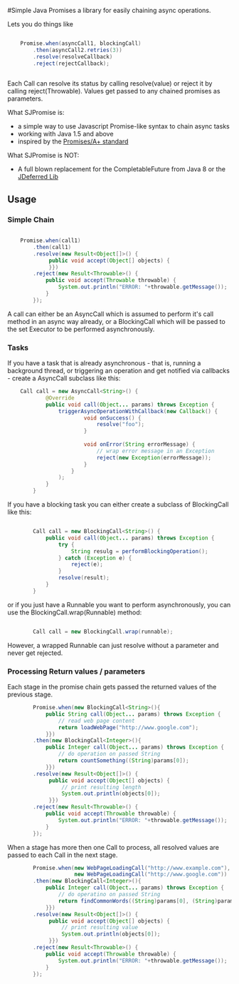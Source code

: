#Simple Java Promises
a library for easily chaining async operations.
 
Lets you do things like

```Java

    Promise.when(asyncCall1, blockingCall)
        .then(asyncCall2.retries(3))
        .resolve(resolveCallback)
        .reject(rejectCallback);
        

```

Each Call can resolve its status by calling resolve(value) or reject it by calling reject(Throwable). Values get passed to any chained promises as parameters.

What SJPromise is:
* a simple way to use Javascript Promise-like syntax to chain async tasks
* working with Java 1.5 and above
* inspired by the [Promises/A+ standard](https://promisesaplus.com/) 

What SJPromise is NOT:
* A full blown replacement for the CompletableFuture from Java 8 or the [JDeferred Lib](http://jdeferred.org/)



## Usage


### Simple Chain


```Java

    Promise.when(call1)
        .then(call1)
        .resolve(new Result<Object[]>() {
             public void accept(Object[] objects) {
             }})
        .reject(new Result<Throwable>() {
            public void accept(Throwable throwable) {
                System.out.println("ERROR: "+throwable.getMessage());
            }
        });

```

A call can either be an AsyncCall which is assumed to perform it's call method in an async way already, or a BlockingCall which will be passed to the set Executor to be performed asynchronously. 


### Tasks

If you have a task that is already asynchronous - that is, running a background thread, or triggering an operation and get notified via callbacks - create a AsyncCall subclass like this:

```Java
    Call call = new AsyncCall<String>() {
            @Override
            public void call(Object... params) throws Exception {
                triggerAsyncOperationWithCallback(new Callback() {
                        void onSuccess() {
                            resolve("foo");
                        }
                        
                        void onError(String errorMessage) {
                            // wrap error message in an Exception
                            reject(new Exception(errorMessage));
                        }
                    }
                );
            }
        }

```


If you have a blocking task you can either create a subclass of BlockingCall like this:

```Java

        Call call = new BlockingCall<String>() {
            public void call(Object... params) throws Exception {
                try {
                    String resulg = performBlockingOperation();
                } catch (Exception e) {
                    reject(e);
                }
                resolve(result);
            }
        }

```

or if you just have a Runnable you want to perform asynchronously, you can use the BlockingCall.wrap(Runnable) method:
```Java

        Call call = new BlockingCall.wrap(runnable);

```

However, a wrapped Runnable can just resolve without a parameter and never get rejected. 


### Processing Return values / parameters

Each stage in the promise chain gets passed the returned values of the previous stage.

```Java
        Promise.when(new BlockingCall<String>(){
            public String call(Object... params) throws Exception {
                // read web page content
                return loadWebPage("http://www.google.com");
            }})
        .then(new BlockingCall<Integer>(){
            public Integer call(Object... params) throws Exception {
                // do operation on passed String
                return countSomething((String)params[0]);
            }})
        .resolve(new Result<Object[]>() {
             public void accept(Object[] objects) {
                 // print resulting length
                 System.out.println(objects[0]);
             }})
        .reject(new Result<Throwable>() {
            public void accept(Throwable throwable) {
                System.out.println("ERROR: "+throwable.getMessage());
            }
        });
```

When a stage has more then one Call to process, all resolved values are passed to each Call in the next stage.
```Java
        Promise.when(new WebPageLoadingCall("http://www.example.com"), 
                     new WebPageLoadingCall("http://www.google.com"))
        .then(new BlockingCall<Integer>(){
            public Integer call(Object... params) throws Exception {
                // do operatino on passed String
                return findCommonWords((String)params[0], (String)params[1]);
            }})
        .resolve(new Result<Object[]>() {
             public void accept(Object[] objects) {
                 // print resulting value
                 System.out.println(objects[0]);
             }})
        .reject(new Result<Throwable>() {
            public void accept(Throwable throwable) {
                System.out.println("ERROR: "+throwable.getMessage());
            }
        });
```
        
